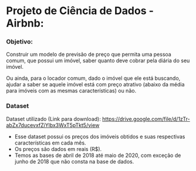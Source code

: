 # Projeto de Ciência de Dados - Airbnb:

### **Objetivo:** 

Construir um modelo de previsão de preço que permita uma pessoa comum, que possui um imóvel, saber quanto deve cobrar pela diária do seu imóvel.

Ou ainda, para o locador comum, dado o imóvel que ele está buscando, ajudar a saber se aquele imóvel está com preço atrativo (abaixo da média para imóveis com as mesmas características) ou não.

### **Dataset**

Dataset utilizado (Link para download):
https://drive.google.com/file/d/1zTr-abZx7ducevxfZiYlbx3WxT5pTkt5/view

- Esse dataset possui os preços dos imóveis obtidos e suas respectivas características em cada mês.
- Os preços são dados em reais (R$).
- Temos as bases de abril de 2018 até maio de 2020, com exceção de junho de 2018 que não consta na base de dados.